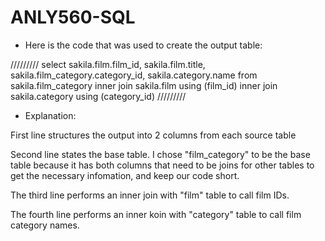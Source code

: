 # ANLY560-SQL
- Here is the code that was used to create the output table:

/////////
select sakila.film.film_id, sakila.film.title, sakila.film_category.category_id, sakila.category.name 
from sakila.film_category
inner join sakila.film using (film_id)
inner join sakila.category using (category_id)
/////////

- Explanation:

First line structures the output into 2 columns from each source table

Second line states the base table. I chose "film_category" to be the base table because it has both columns that need to be joins for other tables to get the necessary infomation, and keep our code short.

The third line performs an inner join with "film" table to call film IDs.

The fourth line performs an inner koin with "category" table to call film category names.
